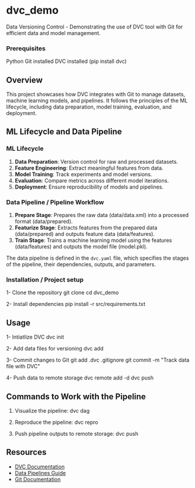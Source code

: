 # dvc_demo

Data Versioning Control - Demonstrating the use of DVC tool with Git for efficient data and model management.

### Prerequisites

Python
Git installed
DVC installed (pip install dvc)

## Overview

This project showcases how DVC integrates with Git to manage datasets, machine learning models, and pipelines. It follows the principles of the ML lifecycle, including data preparation, model training, evaluation, and deployment.

## ML Lifecycle and Data Pipeline

### ML Lifecycle

1. **Data Preparation**: Version control for raw and processed datasets.
2. **Feature Engineering**: Extract meaningful features from data.
3. **Model Training**: Track experiments and model versions.
4. **Evaluation**: Compare metrics across different model iterations.
5. **Deployment**: Ensure reproducibility of models and pipelines.

### Data Pipeline / Pipeline Workflow

1. **Prepare Stage**: Prepares the raw data (data/data.xml) into a processed format (data/prepared).
2. **Featurize Stage**: Extracts features from the prepared data (data/prepared) and outputs feature data (data/features).
3. **Train Stage**: Trains a machine learning model using the features (data/features) and outputs the model file (model.pkl).

The data pipeline is defined in the `dvc.yaml` file, which specifies the stages of the pipeline, their dependencies, outputs, and parameters.

### Installation / Project setup

1- Clone the repository
git clone <repository-url>
cd dvc_demo

2- Install dependencies
pip install -r src/requirements.txt

## Usage

1- Intiatlize DVC
dvc init

2- Add data files for versioning
dvc add <data-file>

3- Commit changes to Git
git add <data-file>.dvc .gitignore
git commit -m "Track data file with DVC"

4- Push data to remote storage
dvc remote add -d <remote-name> <remote-url>
dvc push

## Commands to Work with the Pipeline

1. Visualize the pipeline:
   dvc dag

2. Reproduce the pipeline:
   dvc repro

3. Push pipeline outputs to remote storage:
   dvc push

## Resources

- [DVC Documentation](https://dvc.org/doc)
- [Data Pipelines Guide](https://dvc.org/doc/start/data-pipelines/data-pipelines)
- [Git Documentation](https://git-scm.com/doc)
